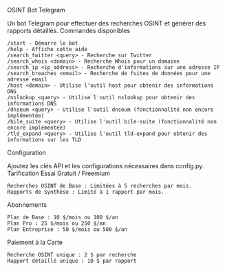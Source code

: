 OSINT Bot Telegram

Un bot Telegram pour effectuer des recherches OSINT et générer des rapports détaillés.
Commandes disponibles

    /start - Démarre le bot
    /help - Affiche cette aide
    /search_twitter <query> - Recherche sur Twitter
    /search_whois <domain> - Recherche Whois pour un domaine
    /search_ip <ip_address> - Recherche d'informations sur une adresse IP
    /search_breaches <email> - Recherche de fuites de données pour une adresse email
    /host <domain> - Utilise l'outil host pour obtenir des informations DNS
    /nslookup <query> - Utilise l'outil nslookup pour obtenir des informations DNS
    /dnseum <query> - Utilise l'outil dnseum (fonctionnalité non encore implémentée)
    /bile_suite <query> - Utilise l'outil bile-suite (fonctionnalité non encore implémentée)
    /tld_expand <query> - Utilise l'outil tld-expand pour obtenir des informations sur les TLD

Configuration

Ajoutez les clés API et les configurations nécessaires dans config.py.
Tarification
Essai Gratuit / Freemium

    Recherches OSINT de Base : Limitées à 5 recherches par mois.
    Rapports de Synthèse : Limité à 1 rapport par mois.

Abonnements

    Plan de Base : 10 $/mois ou 100 $/an
    Plan Pro : 25 $/mois ou 250 $/an
    Plan Entreprise : 50 $/mois ou 500 $/an

Paiement à la Carte

    Recherche OSINT unique : 2 $ par recherche
    Rapport détaillé unique : 10 $ par rapport
